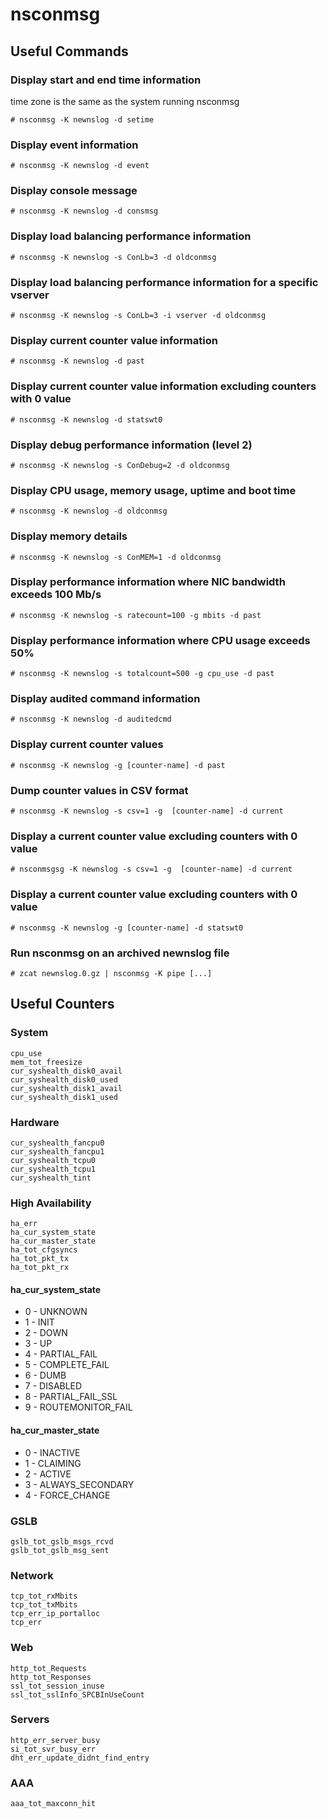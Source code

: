 # nsconmsg

## Useful Commands

### Display start and end time information
time zone is the same as the system running nsconmsg

	# nsconmsg -K newnslog -d setime

### Display event information
	# nsconmsg -K newnslog -d event

### Display console message
	# nsconmsg -K newnslog -d consmsg

### Display load balancing performance information
	# nsconmsg -K newnslog -s ConLb=3 -d oldconmsg

### Display load balancing performance information for a specific vserver
	# nsconmsg -K newnslog -s ConLb=3 -i vserver -d oldconmsg

### Display current counter value information
	# nsconmsg -K newnslog -d past

### Display current counter value information excluding counters with 0 value
	# nsconmsg -K newnslog -d statswt0

### Display debug performance information (level 2)
	# nsconmsg -K newnslog -s ConDebug=2 -d oldconmsg

### Display CPU usage, memory usage, uptime and boot time
	# nsconmsg -K newnslog -d oldconmsg

### Display memory details
	# nsconmsg -K newnslog -s ConMEM=1 -d oldconmsg

### Display performance information where NIC bandwidth exceeds 100 Mb/s
	# nsconmsg -K newnslog -s ratecount=100 -g mbits -d past

### Display performance information where CPU usage exceeds 50%
	# nsconmsg -K newnslog -s totalcount=500 -g cpu_use -d past

### Display audited command information
	# nsconmsg -K newnslog -d auditedcmd

### Display current counter values
	# nsconmsg -K newnslog -g [counter-name] -d past

### Dump counter values in CSV format
	# nsconmsg -K newnslog -s csv=1 -g  [counter-name] -d current

### Display a current counter value excluding counters with 0 value
	# nsconmsgsg -K newnslog -s csv=1 -g  [counter-name] -d current

### Display a current counter value excluding counters with 0 value
	# nsconmsg -K newnslog -g [counter-name] -d statswt0

### Run nsconmsg on an archived newnslog file
	# zcat newnslog.0.gz | nsconmsg -K pipe [...]

## Useful Counters

### System
	cpu_use
	mem_tot_freesize
	cur_syshealth_disk0_avail
	cur_syshealth_disk0_used
	cur_syshealth_disk1_avail
	cur_syshealth_disk1_used

### Hardware
	cur_syshealth_fancpu0
	cur_syshealth_fancpu1
	cur_syshealth_tcpu0
	cur_syshealth_tcpu1
	cur_syshealth_tint
	
### High Availability

	ha_err
	ha_cur_system_state
	ha_cur_master_state
	ha_tot_cfgsyncs
	ha_tot_pkt_tx
	ha_tot_pkt_rx
	
#### ha_cur_system_state

* 0 - UNKNOWN
* 1 - INIT
* 2 - DOWN
* 3 - UP
* 4 - PARTIAL_FAIL
* 5 - COMPLETE_FAIL
* 6 - DUMB
* 7 - DISABLED
* 8 - PARTIAL_FAIL_SSL
* 9 - ROUTEMONITOR_FAIL

#### ha_cur_master_state

* 0 - INACTIVE
* 1 - CLAIMING
* 2 - ACTIVE
* 3 - ALWAYS_SECONDARY
* 4 - FORCE_CHANGE

### GSLB

	gslb_tot_gslb_msgs_rcvd
	gslb_tot_gslb_msg_sent  

### Network

	tcp_tot_rxMbits
	tcp_tot_txMbits
	tcp_err_ip_portalloc
	tcp_err

### Web

	http_tot_Requests
	http_tot_Responses
	ssl_tot_session_inuse
	ssl_tot_sslInfo_SPCBInUseCount

### Servers

	http_err_server_busy
	si_tot_svr_busy_err
	dht_err_update_didnt_find_entry

### AAA

	aaa_tot_maxconn_hit
